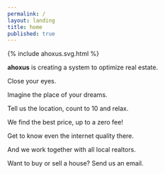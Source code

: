 ```yaml
---
permalink: /
layout: landing
title: home
published: true
---
```


{% include ahoxus.svg.html %}

**ahoxus** is creating a system to optimize real estate.

Close your eyes.

Imagine the place of your dreams.

Tell us the location, count to 10 and relax.

We find the best price, up to a zero fee!

Get to know even the internet quality there.

And we work together with all local realtors.

Want to buy or sell a house? Send us an email.

<form>
</form>
